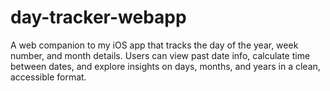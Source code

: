 # day-tracker-webapp
A web companion to my iOS app that tracks the day of the year, week number, and month details. Users can view past date info, calculate time between dates, and explore insights on days, months, and years in a clean, accessible format.

